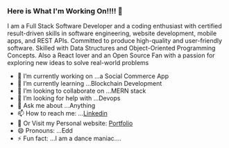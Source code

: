 ### Here is What I'm Working On!!!! 👋


I am a Full Stack Software Developer and a coding enthusiast with certified result-driven skills in software engineering, website development, mobile apps, and REST APIs. Committed to produce high-quality and user-friendly software. Skilled with Data Structures and Object-Oriented Programming Concepts. Also a React lover and an Open Source Fan with a passion for exploring new ideas to solve real-world problems

- 🔭 I’m currently working on ...a Social Commerce App
- 🌱 I’m currently learning ...Blockchain Development
- 👯 I’m looking to collaborate on ...MERN stack
- 🤔 I’m looking for help with ...Devops
- 💬 Ask me about ...Anything
- 📫 How to reach me: ...[Linkedin](https://www.linkedin.com/in/ishan-thapa-426722194/)
- 👯 Or Visit my Personal website: [Portfolio](https://ishanportfolio.blogspot.com/)
- 😄 Pronouns: ...Edd
- ⚡ Fun fact: ...I am a dance maniac....

